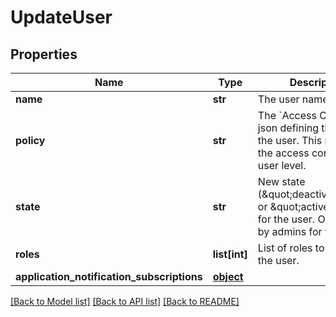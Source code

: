 # UpdateUser

## Properties
Name | Type | Description | Notes
------------ | ------------- | ------------- | -------------
**name** | **str** | The user name. | [optional] 
**policy** | **str** | The &#x60;Access Control List&#x60; json defining the role of the user. This represents the access control on the user level. | [optional] 
**state** | **str** | New state (\&quot;deactivated\&quot; or \&quot;active\&quot;) for the user. Only usable by admins for the user. | [optional] 
**roles** | **list[int]** | List of roles to assign to the user. | [optional] 
**application_notification_subscriptions** | [**object**](.md) |  | [optional] 

[[Back to Model list]](../README.md#documentation-for-models) [[Back to API list]](../README.md#documentation-for-api-endpoints) [[Back to README]](../README.md)


